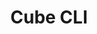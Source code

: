 ---
title: "Cube CLI"
excerpt: ""
permalink: /docs/ja/8.3/
redirect_from:
  - /theme-setup/
toc: true
toc_sticky: true
sidebar:
  nav: "ja"
---